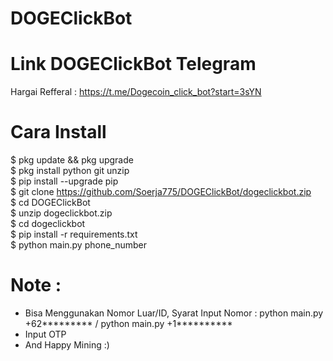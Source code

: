 # DOGEClickBot
# Link DOGEClickBot Telegram
Hargai Refferal : https://t.me/Dogecoin_click_bot?start=3sYN

# Cara Install 
$ pkg update && pkg upgrade<br>
$ pkg install python git unzip<br>
$ pip install --upgrade pip<br>
$ git clone https://github.com/Soerja775/DOGEClickBot/dogeclickbot.zip<br>
$ cd DOGEClickBot<br>
$ unzip dogeclickbot.zip<br>
$ cd dogeclickbot<br>
$ pip install -r requirements.txt<br>
$ python main.py phone_number<br>

# Note :
- Bisa Menggunakan Nomor Luar/ID, Syarat Input Nomor : python main.py +62********* / python main.py +1**********
- Input OTP
- And Happy Mining :)

